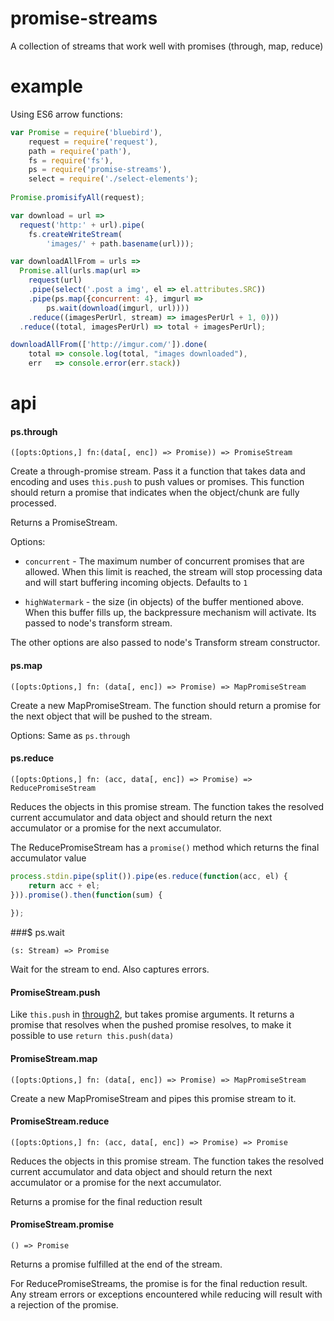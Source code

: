 # promise-streams  

A collection of streams that work well with promises (through, map, reduce)

# example

Using ES6 arrow functions:

```js
var Promise = require('bluebird'),
    request = require('request'),
    path = require('path'),
    fs = require('fs'),
    ps = require('promise-streams'),
    select = require('./select-elements');
 
Promise.promisifyAll(request);

var download = url =>
  request('http:' + url).pipe(
    fs.createWriteStream(
        'images/' + path.basename(url)));

var downloadAllFrom = urls => 
  Promise.all(urls.map(url => 
    request(url)
    .pipe(select('.post a img', el => el.attributes.SRC))
    .pipe(ps.map({concurrent: 4}, imgurl => 
        ps.wait(download(imgurl, url))))
    .reduce((imagesPerUrl, stream) => imagesPerUrl + 1, 0))) 
  .reduce((total, imagesPerUrl) => total + imagesPerUrl);  

downloadAllFrom(['http://imgur.com/']).done(
    total => console.log(total, "images downloaded"), 
    err   => console.error(err.stack))
```


# api

#### ps.through

`([opts:Options,] fn:(data[, enc]) => Promise)) => PromiseStream`

Create a through-promise stream. Pass it a function that takes data and 
encoding and uses `this.push` to push values or promises. This function should 
return a promise that indicates when the object/chunk are fully processed.

Returns a PromiseStream. 

Options:

  * `concurrent` - The maximum number of concurrent promises that are allowed. 
    When this limit is reached, the stream will stop processing data and will 
    start buffering incoming objects. Defaults to `1`

  * `highWatermark` - the size (in objects) of the buffer mentioned above. When
    this buffer fills up, the backpressure mechanism will activate. Its passed
    to node's transform stream.

The other options are also passed to node's Transform stream constructor.

#### ps.map

`([opts:Options,] fn: (data[, enc]) => Promise) => MapPromiseStream`

Create a new MapPromiseStream. The function should return a promise for the 
next object that will be pushed to the stream. 

Options: Same as `ps.through`

#### ps.reduce

`([opts:Options,] fn: (acc, data[, enc]) => Promise) => ReducePromiseStream`

Reduces the objects in this promise stream. The function takes the resolved 
current accumulator and data object and should return the next accumulator
or a promise for the next accumulator.

The ReducePromiseStream has a `promise()` method which returns the final 
accumulator value

```js
process.stdin.pipe(split()).pipe(es.reduce(function(acc, el) { 
    return acc + el;
})).promise().then(function(sum) {
    
});
```

###$ ps.wait

`(s: Stream) => Promise`

Wait for the stream to end. Also captures errors.


#### PromiseStream.push

Like `this.push` in [through2](//github.com/rvagg/through2), but takes promise
arguments. It returns a promise that resolves when the pushed promise resolves,
to make it possible to use `return this.push(data)`

#### PromiseStream.map

`([opts:Options,] fn: (data[, enc]) => Promise) => MapPromiseStream`

Create a new MapPromiseStream and pipes this promise stream to it. 

#### PromiseStream.reduce

`([opts:Options,] fn: (acc, data[, enc]) => Promise) => Promise`

Reduces the objects in this promise stream. The function takes the resolved 
current accumulator and data object and should return the next accumulator
or a promise for the next accumulator.

Returns a promise for the final reduction result

#### PromiseStream.promise

`() => Promise`

Returns a promise fulfilled at the end of the stream. 

For ReducePromiseStreams, the promise is for the final reduction result. Any 
stream errors or exceptions encountered while reducing will result with a 
rejection of the promise.



